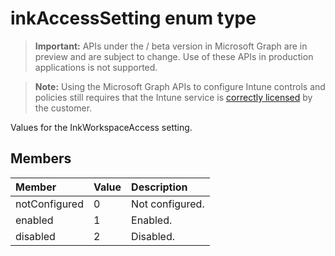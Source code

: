 ﻿# inkAccessSetting enum type

> **Important:** APIs under the / beta version in Microsoft Graph are in preview and are subject to change. Use of these APIs in production applications is not supported.

> **Note:** Using the Microsoft Graph APIs to configure Intune controls and policies still requires that the Intune service is [correctly licensed](https://go.microsoft.com/fwlink/?linkid=839381) by the customer.

Values for the InkWorkspaceAccess setting.
## Members
|Member|Value|Description|
|:---|:---|:---|
|notConfigured|0|Not configured.|
|enabled|1|Enabled.|
|disabled|2|Disabled.|






